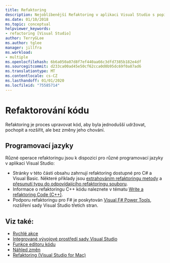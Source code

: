 ```yaml
---
title: Refaktoring
description: Nejoblíbenější Refaktoring v aplikaci Visual Studio s popisem a příklady.
ms.date: 01/10/2018
ms.topic: conceptual
helpviewer_keywords:
- refactoring [Visual Studio]
author: TerryGLee
ms.author: tglee
manager: jillfra
ms.workload:
- multiple
ms.openlocfilehash: 6b6a050a07d8f7ef440aa66c3dfd7385b182e4df
ms.sourcegitcommit: d233ca00ad45e50cf62cca0d0b95dc69f0a87ad6
ms.translationtype: MT
ms.contentlocale: cs-CZ
ms.lasthandoff: 01/01/2020
ms.locfileid: "75585714"
---
```

# <a name="refactor-code"></a>Refaktorování kódu

Refaktoring je proces upravovat kód, aby byla jednodušší udržovat, pochopit a rozšířit, ale bez změny jeho chování.

## <a name="programming-languages"></a>Programovací jazyky

Různé operace refaktoringu jsou k dispozici pro různé programovací jazyky v aplikaci Visual Studio:

- Stránky v této části obsahu zahrnují refaktoring dostupné pro C# a Visual Basic. Některé příklady jsou [extrahováním refaktoringu metody](reference/extract-method.md) a [přesunutí typu do odpovídajícího refaktoringu souboru](reference/move-type-to-matching-file.md).
- Informace o refaktoringu C++ kódu naleznete v tématu [Write a refaktoring Code (C++)](/cpp/ide/writing-and-refactoring-code-cpp).
- Podporu refaktoringu pro F# je poskytován [Visual F# Power Tools](https://marketplace.visualstudio.com/items?itemName=FSharpSoftwareFoundation.VisualFPowerTools), rozšíření sady Visual Studio třetích stran.

## <a name="see-also"></a>Viz také:

- [Rychlé akce](../ide/quick-actions.md)
- [Integrované vývojové prostředí sady Visual Studio](../get-started/visual-studio-ide.md)
- [Funkce editoru kódu](../ide/writing-code-in-the-code-and-text-editor.md)
- [Náhled změn](../ide/preview-changes.md)
- [Refaktoring (Visual Studio for Mac)](/visualstudio/mac/refactoring)
